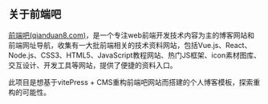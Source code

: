 ## 关于前端吧

[前端吧(qianduan8.com)](http://qianduan8.com/)，是一个专注web前端开发技术内容为主的博客网站和前端网址导航，收集有一大批前端相关的技术资料网站，包括Vue.js、React、Node.js、CSS3、HTML5、JavaScript教程网站、热门JS框架、icon素材图库、交互设计、开发工具等网站，提供了便捷的资料入口。

此项目是想基于vitePress + CMS重构前端吧网站而搭建的个人博客模板，探索重构的可能性。